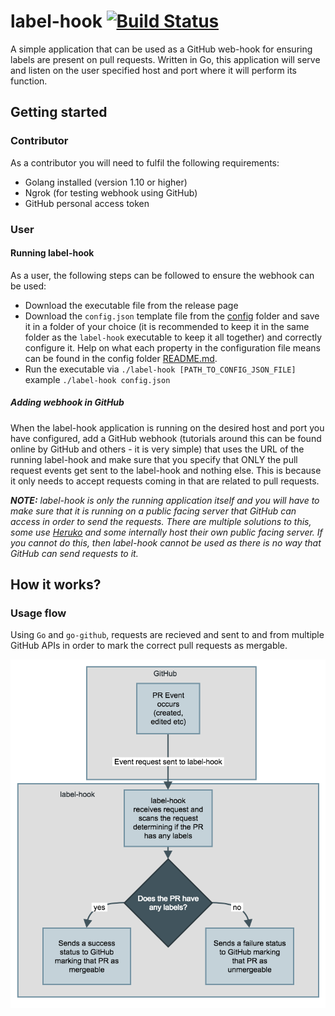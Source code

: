 # label-hook [![Build Status](https://travis-ci.com/ChrisJBurns/label-hook.svg?branch=master)](https://travis-ci.com/ChrisJBurns/label-hook)
A simple application that can be used as a GitHub web-hook for ensuring labels are present on pull requests. Written in Go, this application will serve and listen on the user specified host and port where it will perform its function.

## Getting started
### Contributor
As a contributor you will need to fulfil the following requirements:
- Golang installed (version 1.10 or higher)
- Ngrok (for testing webhook using GitHub)
- GitHub personal access token

### User
#### Running label-hook
As a user, the following steps can be followed to ensure the webhook can be used:
- Download the executable file from the release page
- Download the `config.json` template file from the [config](config/) folder and save it in a folder of your choice (it is recommended to keep it in the same folder as the `label-hook` executable to keep it all together) and correctly configure it. Help on what each property in the configuration file means can be found in the config folder [README.md](config/README.md).
- Run the executable via `./label-hook [PATH_TO_CONFIG_JSON_FILE]` example `./label-hook config.json`

##### Adding webhook in GitHub
When the label-hook application is running on the desired host and port you have configured, add a GitHub webhook (tutorials around this can be found online by GitHub and others - it is very simple) that uses the URL of the running label-hook and make sure that you specify that ONLY the pull request events get sent to the label-hook and nothing else. This is because it only needs to accept requests coming in that are related to pull requests.

_**NOTE:** label-hook is only the running application itself and you will have to make sure that it is running on a public facing server that GitHub can access in order to send the requests. There are multiple solutions to this, some use [Heruko](https://www.heroku.com/) and some internally host their own public facing server. If you cannot do this, then label-hook cannot be used as there is no way that GitHub can send requests to it._

## How it works?
### Usage flow
Using `Go` and `go-github`, requests are recieved and sent to and from multiple GitHub APIs in order to mark the correct pull requests as mergable.

<img align="left" src="label-hook-flow-diagram.png"><br clear="left">
